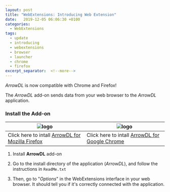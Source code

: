 ```yaml
---
layout: post
title: "WebExtensions: Introducing Web Extension"
date:   2019-12-05 06:06:30 +0100
categories:
  - WebExtensions
tags:
  - update
  - introducing
  - webextensions
  - browser
  - launcher
  - chrome
  - firefox
excerpt_separator:  <!--more-->
---
```


*ArrowDL* is now compatible with Chrome and Firefox!

The *ArrowDL* add-on sends data from your web browser to the *ArrowDL* application.


### Install the Add-on

| ![logo](/ArrowDL/assets/images/firefox.png) | ![logo](/ArrowDL/assets/images/chrome.png) |
|-----------------------------------|----------------------------------|
| Click here to intall [ArrowDL for Mozilla Firefox](https://addons.mozilla.org/en-US/firefox/addon/arrow-dl/ "https://addons.mozilla.org/en-US/firefox/addon/arrow-dl/") | Click here to intall [ArrowDL for Google Chrome](https://chrome.google.com/webstore/detail/arrow-dl/modofbhnhlagjmejdbalnijgncppjeio "https://chrome.google.com/webstore/detail/arrow-dl/modofbhnhlagjmejdbalnijgncppjeio") |


1. Install **ArrowDL** add-on

2. Go to the install directory of the application (*ArrowDL*), and follow the instructions in `ReadMe.txt`

3. Then, go to "*Options*" in the WebExtensions interface in your web browser. It should tell you if it's correctly connected with the application. 
